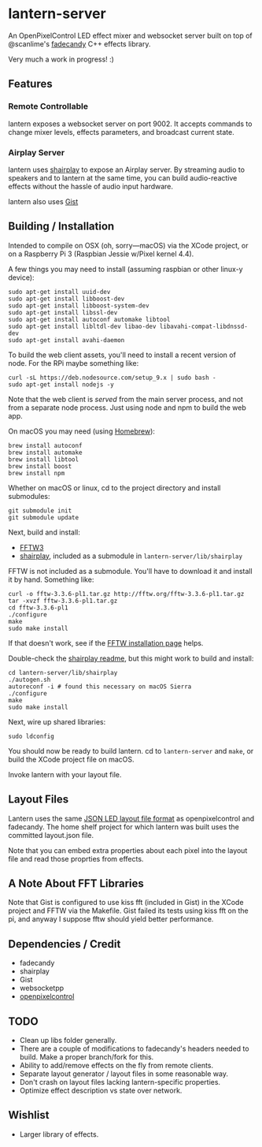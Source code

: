 # lantern-server

An OpenPixelControl LED effect mixer and websocket server built on 
top of @scanlime's [fadecandy](http://github.com/scanlime/fadecandy) 
C++ effects library.

Very much a work in progress! :)

## Features

### Remote Controllable

lantern exposes a websocket server on port 9002. It accepts commands
to change mixer levels, effects parameters, and broadcast current
state.

### Airplay Server

lantern uses [shairplay](https://github.com/juhovh/shairplay) to 
expose an Airplay server. By streaming audio to speakers and to
lantern at the same time, you can build audio-reactive effects 
without the hassle of audio input hardware. 

lantern also uses [Gist](https://github.com/adamstark/Gist)

## Building / Installation

Intended to compile on OSX (oh, sorry—macOS) via the XCode project, 
or on a Raspberry Pi 3 (Raspbian Jessie w/Pixel kernel 4.4).

A few things you may need to install (assuming raspbian or other 
linux-y device):

```
sudo apt-get install uuid-dev
sudo apt-get install libboost-dev
sudo apt-get install libboost-system-dev
sudo apt-get install libssl-dev
sudo apt-get install autoconf automake libtool
sudo apt-get install libltdl-dev libao-dev libavahi-compat-libdnssd-dev
sudo apt-get install avahi-daemon
```

To build the web client assets, you'll need to install a 
recent version of node. For the RPi maybe something like:

```
curl -sL https://deb.nodesource.com/setup_9.x | sudo bash -
sudo apt-get install nodejs -y
```

Note that the web client is *served* from the main server
process, and not from a separate node process. Just using
node and npm to build the web app.

On macOS you may need (using [Homebrew](https://brew.sh)):

```
brew install autoconf
brew install automake
brew install libtool
brew install boost
brew install npm
```

Whether on macOS or linux, cd to the project directory and
install submodules:

```
git submodule init
git submodule update
```

Next, build and install:

- [FFTW3](http://www.fftw.org)
- [shairplay](https://github.com/juhovh/shairplay), included as a submodule in `lantern-server/lib/shairplay`

FFTW is not included as a submodule. You'll have to download it and
install it by hand. Something like:


```
curl -o fftw-3.3.6-pl1.tar.gz http://fftw.org/fftw-3.3.6-pl1.tar.gz
tar -xvzf fftw-3.3.6-pl1.tar.gz
cd fftw-3.3.6-pl1
./configure
make
sudo make install
```

If that doesn't work, see if the 
[FFTW installation page](http://www.fftw.org/fftw2_doc/fftw_6.html)
helps.

Double-check the [shairplay readme](https://github.com/juhovh/shairplay), 
but this might work to build and install:

```
cd lantern-server/lib/shairplay
./autogen.sh
autoreconf -i # found this necessary on macOS Sierra
./configure
make
sudo make install
```

Next, wire up shared libraries:

```
sudo ldconfig
```

You should now be ready to build lantern. cd to 
`lantern-server` and `make`, or build the XCode 
project file on macOS.

Invoke lantern with your layout file.

## Layout Files

Lantern uses the same [JSON LED layout file format](https://github.com/scanlime/fadecandy/tree/master/examples#led-layouts) 
as openpixelcontrol and fadecandy. The home shelf project for which
lantern was built uses the committed layout.json file.

Note that you can embed extra properties about each pixel into the 
layout file and read those proprties from effects.

## A Note About FFT Libraries

Note that Gist is configured to use kiss fft (included in Gist) in 
the XCode project and FFTW via the Makefile. Gist failed its tests 
using kiss fft on the pi, and anyway I suppose fftw should yield 
better performance.

## Dependencies / Credit

- fadecandy
- shairplay
- Gist
- websocketpp
- [openpixelcontrol](https://github.com/zestyping/openpixelcontrol)

## TODO

- Clean up libs folder generally. 
- There are a couple of modifications to fadecandy's headers needed to 
  build. Make a proper branch/fork for this.
- Ability to add/remove effects on the fly from remote clients.
- Separate layout generator / layout files in some reasonable way.
- Don't crash on layout files lacking lantern-specific properties.
- Optimize effect description vs state over network.

## Wishlist

- Larger library of effects.

